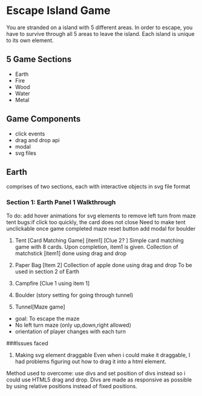 # Escape Island Game
You are stranded on a island with 5 different areas. In order to escape, you have to survive through all 5 areas to leave the island. Each island is unique to its own element. 

## 5 Game Sections
* Earth
* Fire
* Wood
* Water
* Metal

## Game Components
* click events
* drag and drop api
* modal
* svg files

## Earth
comprises of two sections, each with interactive objects in svg file format


### Section 1: Earth Panel 1 Walkthrough

To do: add hover animations for svg elements 
    to remove left turn from maze
    tent bugs:if click too quickly, the card does not close
            Need to make tent unclickable once game completed
            maze reset button
    add modal for boulder

1. Tent [Card Matching Game] [item1] [Clue 2? ]
Simple card matching game with 8 cards.
Upon completion, item1 is given.
Collection of matchstick [item1] done using drag and drop

2. Paper Bag [Item 2]
Collection of apple done using drag and drop
To be used in section 2 of Earth

3. Campfire [Clue 1 using item 1]



4. Boulder (story setting for going through tunnel)

5. Tunnel[Maze game]
- goal: To escape the maze
- No left turn maze (only up,down,right allowed)
- orientation of player changes with each turn


###Issues faced
1. Making svg element draggable
Even when i could make it draggable, I had problems figuring out how to drag it into a html element. 

Method used to overcome: use divs and set position of divs instead so i could use HTML5 drag and drop. Divs are made as responsive as possible by using relative positions instead of fixed positions.






